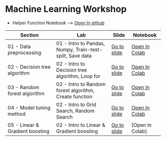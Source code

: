 # Machine Learning Workshop
* Helper Function Notebook --> [Open In github](https://github.com/THENINT0608/Machine-learning-for-summer-camp/blob/main/helper_function.py)

| **Section** | **Lab** | **Slide** | **Notebook** |
| ---- | ---- | ---- | ---- |
| 01 - Data preprocessing | 01 - Intro to Pandas, Numpy, Train-test-spilt, Save data | [Go to slide](https://github.com/THENINT0608/Machine-learning-for-summer-camp/blob/main/01-%20Data%20preprocessing.pdf) | [Open In Colab](https://colab.research.google.com/drive/1ZyOXwJiqMxp3VVYeIYcHyQ1ZpXfcdL4e?usp=sharing) |
| 02 - Decision tree algorithm | 02 - Intro to Decision tree algorithm, Loop for | [Go to slide](https://github.com/THENINT0608/Machine-learning-for-summer-camp/blob/main/02-%20Decisiontree%20algorithm.pdf) | [Open In Colab](https://colab.research.google.com/drive/1o6Vz-LfctTzlcoohbk4Rzwi8CQazvdF1?usp=sharing) |
| 03 - Random forest algorithm | 02 - Intro to Random forest algorithm, Create function | [Go to slide](https://github.com/THENINT0608/Machine-learning-for-summer-camp/blob/main/03-%20Randomforest%20algorithm.pdf) | [Open In Colab](https://colab.research.google.com/drive/1gRNT9Apy-lS-VGXivmCpkwtnmNsdlrJp?usp=sharing) |
| 04 - Model tuning method | 02 - Intro to Grid Search, Random Search | [Go to slide](https://github.com/THENINT0608/Machine-learning-for-summer-camp/blob/main/04%20-%20Model%20tuning%20method.pdf) | [Open In Colab](https://colab.research.google.com/drive/114eCbrCF4Sw6NCAJEkm8DkkJY8xyPa_e?usp=sharing) |
| 05 - Linear & Gradient boosting | 02 - Intro to Linear & Gradient boosting | [Go to slide](https://github.com/THENINT0608/Machine-learning-for-summer-camp/blob/main/05%20-%20Linear%20%26%20Gradient%20boosting.pdf) | [Open In Colab] |
